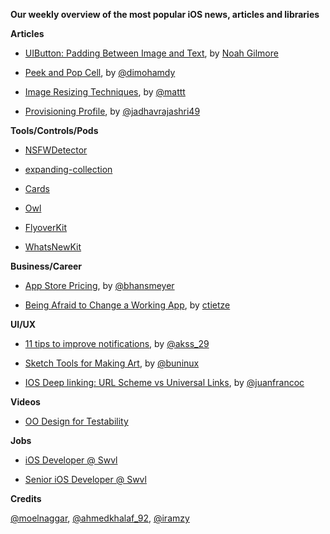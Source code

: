 **Our weekly overview of the most popular iOS news, articles and libraries**


**Articles**

* [UIButton: Padding Between Image and Text](https://noahgilmore.com/blog/uibutton-padding/), by [Noah Gilmore](https://twitter.com/noahsark769)

* [Peek and Pop Cell](https://medium.com/@dimohamdy/peek-and-pop-cell-9ae6f11f9689), by [@dimohamdy](https://twitter.com/dimohamdy)

* [Image Resizing Techniques](https://nshipster.com/image-resizing), by [@mattt](https://twitter.com/mattt)

* [Provisioning Profile](https://medium.com/@jadhavrajashri49/provisioning-profile-67fad1907694), by [@jadhavrajashri49](https://medium.com/@jadhavrajashri49)

**Tools/Controls/Pods**

* [NSFWDetector](https://github.com/lovoo/NSFWDetector)

* [expanding-collection](https://github.com/Ramotion/expanding-collection)

* [Cards](https://github.com/PaoloCuscela/Cards)

* [Owl](https://github.com/malcommac/Owl)

* [FlyoverKit](https://github.com/SvenTiigi/FlyoverKit)

* [WhatsNewKit](https://github.com/SvenTiigi/WhatsNewKit)

**Business/Career**

* [App Store Pricing](https://beckyhansmeyer.com/2019/05/11/app-store-pricing), by [@bhansmeyer](https://twitter.com/bhansmeyer)

* [Being Afraid to Change a Working App](https://christiantietze.de/posts/2019/05/changing-running-app), by [ctietze](https://twitter.com/ctietze)

**UI/UX**

* [11 tips to improve notifications](https://blog.prototypr.io/tips-to-improve-notifications-9e13250b3055), by [@akss_29](https://twitter.com/akss_29)

* [Sketch Tools for Making Art](https://blog.prototypr.io/sketch-tools-for-making-art-d17289841588), by [@buninux](https://twitter.com/buninux)

* [IOS Deep linking: URL Scheme vs Universal Links](https://medium.com/wolox-driving-innovation/ios-deep-linking-url-scheme-vs-universal-links-50abd3802f97), by [@juanfrancoc](https://twitter.com/juanfrancoc)

**Videos**

* [OO Design for Testability](https://www.youtube.com/watch?v=acjvKJiOvXw)

**Jobs**

* [iOS Developer @ Swvl](https://swvl.workable.com/j/718079AB10)

* [Senior iOS Developer @ Swvl](https://swvl.workable.com/j/C68EC5FBBF)

**Credits**
 
[@moelnaggar](https://github.com/MoElnaggar14), [@ahmedkhalaf_92](https://twitter.com/ahmedkhalaf_92), [@iramzy](https://github.com/iramzy)
